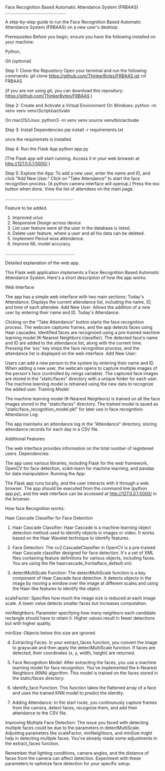 Face Recognition Based Automatic Attendance System (FRBAAS)
.................................................

A step-by-step guide to run the Face Recognition Based Automatic Attendance System (FRBAAS) on a new user's desktop:

Prerequisites
Before you begin, ensure you have the following installed on your machine:

Python,

Git (optional)

Step 1: Clone the Repository
Open your terminal and run the following commands:
git clone https://github.com/ThinkerBytes/FRBAAS.git
cd FRBAAS

(if you are not using git, you can download this repository: https://github.com/ThinkerBytes/FRBAAS
)

Step 2: Create and Activate a Virtual Environment
On Windows:
python -m venv venv
venv\Scripts\activate

On macOS/Linux:
python3 -m venv venv
source venv/bin/activate

Step 3: Install Dependencies
pip install -r requirements.txt

once the requiremets is installed

Step 4: Run the Flask App
python app.py

(The Flask app will start running. Access it in your web browser at http://127.0.0.1:5000/.)

Step 5: Explore the App:
To add a new user, enter the name and ID, and click "Add New User."
Click on "Take Attendance" to start the face recognition process.
(A python camera interface will openup.)
Press the esc button when done.
View the list of attendees on the main page.

.......................................................

Feature to be added.
1. Improved ui/ux
2. Responsive Design across device
3. List user feature were all the user in the database is listed.
4. Delete user feature, where a user and all his data can be deleted.
5. Implement Period wise attendence.
6. Improve ML model accuracy.


........................................................

Detailed explanation of the web app.


This Flask web application implements a Face Recognition Based Automatic Attendance System. Here's a short description of how the app works:

Web Interface:

The app has a simple web interface with two main sections:
Today's Attendance: Displays the current attendance list, including the name, ID, and time of each attendee.
Add New User: Allows the addition of a new user by entering their name and ID.
Today's Attendance:

Clicking on the "Take Attendance" button starts the face recognition process.
The webcam captures frames, and the app detects faces using Haar cascades.
Identified faces are recognized using a pre-trained machine learning model (K-Nearest Neighbors classifier).
The detected face's name and ID are added to the attendance list, along with the current time.
Pressing the 'esc' key stops the face recognition process, and the attendance list is displayed on the web interface.
Add New User:

Users can add a new person to the system by entering their name and ID.
When adding a new user, the webcam opens to capture multiple images of the person's face (controlled by nimgs variable).
The captured face images are stored in the "static/faces" directory with a unique folder for each user.
The machine learning model is retrained using the new data to recognize the added user.
Training Model:

The machine learning model (K-Nearest Neighbors) is trained on all the face images stored in the "static/faces" directory.
The trained model is saved as "static/face_recognition_model.pkl" for later use in face recognition.
Attendance Log:

The app maintains an attendance log in the "Attendance" directory, storing attendance records for each day in a CSV file.

Additional Features:

The web interface provides information on the total number of registered users.
Dependencies:

The app uses various libraries, including Flask for the web framework, OpenCV for face detection, scikit-learn for machine learning, and pandas for data manipulation.
Running the App:

The Flask app runs locally, and the user interacts with it through a web browser.
The app should be executed from the command line (python app.py), and the web interface can be accessed at http://127.0.0.1:5000/ in the browser.




How face Recognition works:

Haar Cascade Classifier for Face Detection
1. Haar Cascade Classifier:
Haar Cascade is a machine learning object detection method used to identify objects in images or video. It works based on the Haar Wavelet technique to identify features.

2. Face Detection:
The cv2.CascadeClassifier in OpenCV is a pre-trained Haar Cascade classifier designed for face detection. It's a set of XML files containing feature definitions for various objects, including faces. You are using the file haarcascade_frontalface_default.xml.

3. detectMultiScale Function:
The detectMultiScale function is a key component of Haar Cascade face detection. It detects objects in the image by moving a window over the image at different scales and using the Haar-like features to identify the object.

scaleFactor: Specifies how much the image size is reduced at each image scale. A lower value detects smaller faces but increases computation.

minNeighbors: Parameter specifying how many neighbors each candidate rectangle should have to retain it. Higher values result in fewer detections but with higher quality.

minSize: Objects below this size are ignored.

4. Extracting Faces:
In your extract_faces function, you convert the image to grayscale and then apply the detectMultiScale function. If faces are detected, their coordinates (x, y, width, height) are returned.

5. Face Recognition Model:
After extracting the faces, you use a machine learning model for face recognition. You've implemented the k-Nearest Neighbors (KNN) algorithm. This model is trained on the faces stored in the static/faces directory.

6. identify_face Function:
This function takes the flattened array of a face and uses the trained KNN model to predict the identity.

7. Adding Attendance:
In the start route, you continuously capture frames from the camera, detect faces, recognize them, and add their attendance to the CSV file.

Improving Multiple Face Detection:
The issue you faced with detecting multiple faces could be due to the parameters in detectMultiScale. Adjusting parameters like scaleFactor, minNeighbors, and minSize might help in detecting multiple faces. You've already made some adjustments in the extract_faces function.

Remember that lighting conditions, camera angles, and the distance of faces from the camera can affect detection. Experiment with these parameters to optimize face detection for your specific setup.


